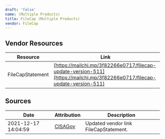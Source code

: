 ```yaml
---
draft: 'false'
name: (Multiple Products)
title: FileCap (Multiple Products)
vendor: FileCap
---
```


## Vendor Resources
| Resource | Link |
| --- | --- |
| FileCapStatement | [https://mailchi.mp/3f82266e0717/filecap-update-version-511](https://mailchi.mp/3f82266e0717/filecap-update-version-511) |



## Sources
| Date | Attribution | Description |
| --- | --- | --- |
| 2021-12-17 14:04:59 | [CISAGov](https://raw.githubusercontent.com/cisagov/log4j-affected-db/develop/README.md) | Updated vendor link FileCapStatement.  |
